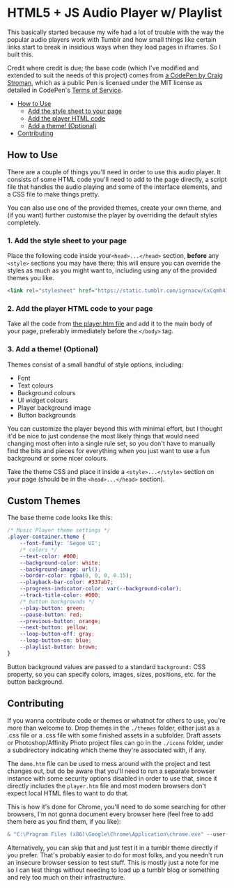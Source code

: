 # HTML5 + JS Audio Player w/ Playlist

This basically started because my wife had a lot of trouble with the way the popular audio players work with Tumblr and how small things like certain links start to break in insidious ways when they load pages in iframes.
So I built this.

Credit where credit is due; the base code (which I've modified and extended to suit the needs of this project) comes from [a CodePen by Craig Stroman](https://codepen.io/craigstroman/pen/aOyRYx), which as a public Pen is licensed under the MIT license as detailed in CodePen's [Terms of Service](https://blog.codepen.io/documentation/terms-of-service/).

- [How to Use](#how-to-use)
  - [Add the style sheet to your page](#add-the-style-sheet-to-your-page)
  - [Add the player HTML code](#add-the-player-html-code)
  - [Add a theme! (Optional)](#add-a-theme-optional)
- [Contributing](#contributing)

## How to Use

There are a couple of things you'll need in order to use this audio player.
It consists of some HTML code you'll need to add to the page directly, a script file that handles the audio playing and some of the interface elements, and a CSS file to make things pretty.

You can also use one of the provided themes, create your own theme, and (if you want) further customise the player by overriding the default styles completely.

### 1. Add the style sheet to your page

Place the following code inside your`<head>...</head>` section, **before** any `<style>` sections you may have there; this will ensure you can override the styles as much as you might want to, including using any of the provided themes you like.

```html
<link rel="stylesheet" href="https://static.tumblr.com/igrnacw/CxCqmh41d/player.css" />
```

### 2. Add the player HTML code to your page

Take all the code from [the player.htm file](player.htm) and add it to the main body of your page, preferably immediately before the `</body>` tag.

### 3. Add a theme! (Optional)

Themes consist of a small handful of style options, including:

- Font
- Text colours
- Background colours
- UI widget colours
- Player background image
- Button backgrounds

You can customize the player beyond this with minimal effort, but I thought it'd be nice to just condense the most likely things that would need changing most often into a single rule set, so you don't have to manually find the bits and pieces for everything when you just want to use a fun background or some nicer colours.

Take the theme CSS and place it inside a `<style>...</style>` section on your page (should be in the `<head>...</head>` section).

## Custom Themes

The base theme code looks like this:

```css
/* Music Player theme settings */
.player-container.theme {
    --font-family: 'Segoe UI';
    /* colors */
    --text-color: #000;
    --background-color: white;
    --background-image: url();
    --border-color: rgba(0, 0, 0, 0.15);
    --playback-bar-color: #337ab7;
    --progress-indicator-color: var(--background-color);
    --track-title-color: #000;
    /* button backgrounds */
    --play-button: green;
    --pause-button: red;
    --previous-button: orange;
    --next-button: yellow;
    --loop-button-off: gray;
    --loop-button-on: blue;
    --playlist-button: brown;
}
```

Button background values are passed to a standard `background:` CSS property, so you can specify colors, images, sizes, positions, etc. for the button background.

## Contributing

If you wanna contribute code or themes or whatnot for others to use, you're more than welcome to.
Drop themes in the `./themes` folder, either just as a .css file or a .css file with some finished assets in a subfolder.
Draft assets or Photoshop/Affinity Photo project files can go in the `./icons` folder, under a subdirectory indicating which theme they're associated with, if any.

The `demo.htm` file can be used to mess around with the project and test changes out, but do be aware that you'll need to run a separate browser instance with some security options disabled in order to use that, since it directly includes the `player.htm` file and most modern browsers don't expect local HTML files to want to do that.

This is how it's done for Chrome, you'll need to do some searching for other browsers, I'm not gonna document every browser here (feel free to add them here as you find them, if you like):

```powershell
& "C:\Program Files (x86)\Google\Chrome\Application\chrome.exe" --user-data-dir="C:/users/username/Temp" --disable-web-security
```

Alternatively, you can skip that and just test it in a tumblr theme directly if you prefer. That's probably easier to do for most folks, and you needn't run an insecure browser session to test stuff. This is mostly just a note for me so I can test things without needing to load up a tumblr blog or something and rely too much on their infrastructure.
